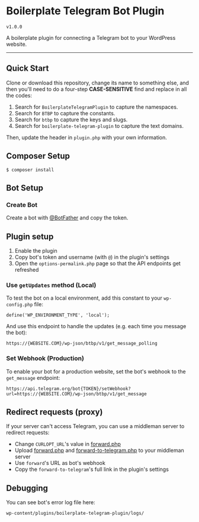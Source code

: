 # Boilerplate Telegram Bot Plugin

`v1.0.0`

A boilerplate plugin for connecting a Telegram bot to your WordPress website.

---

## Quick Start
Clone or download this repository, change its name to something else, and then you'll need to do a four-step **CASE-SENSITIVE** find and replace in all the codes:
1. Search for `BoilerplateTelegramPlugin` to capture the namespaces.
2. Search for `BTBP` to capture the constants.
3. Search for `btbp` to capture the keys and slugs.
4. Search for `boilerplate-telegram-plugin` to capture the text domains.

Then, update the header in `plugin.php` with your own information.

## Composer Setup
```
$ composer install
```

## Bot Setup

### Create Bot
Create a bot with [@BotFather](https://t.me/BotFather) and copy the token.

## Plugin setup
1. Enable the plugin
2. Copy bot's token and username (with `@`) in the plugin's settings
3. Open the `options-permalink.php` page so that the API endpoints get refreshed

### Use `getUpdates` method (Local)
To test the bot on a local environment, add this constant to your `wp-config.php` file: 
```
define('WP_ENVIRONMENT_TYPE', 'local');
```
And use this endpoint to handle the updates (e.g. each time you message the bot):
```
https://{WEBSITE.COM}/wp-json/btbp/v1/get_message_polling
```

### Set Webhook (Production)
To enable your bot for a production website, set the bot's webhook to the `get_message` endpoint:
```
https://api.telegram.org/bot{TOKEN}/setWebhook?url=https://{WEBSITE.COM}/wp-json/btbp/v1/get_message
```

## Redirect requests (proxy)
If your server can't access Telegram, you can use a middleman server to redirect requests:
- Change `CURLOPT_URL`'s value in [forward.php](forward.php)
- Upload [forward.php](forward.php) and [forward-to-telegram.php](forward-to-telegram.php) to your middleman server
- Use `forward`'s URL as bot's webhook
- Copy the `forward-to-telegram`'s full link in the plugin's settings

## Debugging
You can see bot's error log file here:
```
wp-content/plugins/boilerplate-telegram-plugin/logs/
```